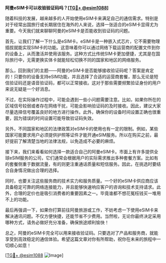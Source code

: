**阿曼eSIM卡可以收验验证码吗？[[TG💪+ @esim1088](https://t.me/s/esim1088)]**

随着科技的发展，越来越多的人开始使用eSIM卡来满足自己的通信需求。特别是对于经常出国旅行或长期居住在海外的人来说，选择一张适合的eSIM卡显得尤为重要。今天我们就来聊聊阿曼的eSIM卡是否能收到验证码的问题。

首先，让我们了解一下什么是eSIM卡。eSIM卡是一种嵌入式芯片，它不需要物理插拔就能实现SIM卡的功能。这意味着你可以通过网络下载运营商的配置文件到你的设备上，从而激活并使用该服务。这种方式比传统SIM卡更加便捷，尤其是在国际旅行中，无需更换实体卡就能轻松切换不同的国家和地区的网络服务。

那么，回到我们的主题——阿曼的eSIM卡是否能够接收验证码呢？答案是肯定的！只要你的设备支持eSIM功能，并且选择了合适的运营商套餐，那么无论是短信验证码还是语音验证码，都可以正常接收。这对于那些需要频繁验证身份的用户来说无疑是一个好消息。

不过，在实际操作过程中，可能会遇到一些小问题需要注意。比如，如果你所在的区域信号较弱或者存在网络干扰，可能会影响验证码的及时接收。因此，建议大家尽量选择信号覆盖良好的地方进行操作。此外，确保你的设备时间设置正确也很重要，因为错误的时间设置可能导致验证码失效。

另外，不同国家和地区的法律政策对eSIM卡的使用也有一定的限制。例如，某些国家可能要求用户必须提供护照等证件才能开通eSIM服务。所以在购买之前，最好提前了解清楚当地的法律法规，以免造成不必要的麻烦。

接下来，我们来看看如何选择一款适合自己的阿曼eSIM卡。市面上有许多提供全球eSIM服务的公司，它们通常会根据用户的实际需求推出多种套餐方案。比如有的套餐侧重于数据流量，有的则更注重通话质量和短信服务。因此，在挑选时要结合自身情况做出合理的选择。

同时，也要关注这些服务商的技术实力和服务质量。一个好的eSIM卡供应商应该具备稳定可靠的网络连接能力，并且能够快速响应客户的咨询和技术支持请求。此外，合理的定价也是吸引消费者的重要因素之一。毕竟谁都不想花冤枉钱买一堆用不上的功能。

最后再强调一下，如果你打算前往阿曼旅游或工作，不妨考虑一下使用eSIM卡来解决通讯问题。不仅方便快捷，还能节省不少费用。当然啦，无论你最终决定采用哪种方式，请务必做好充分准备，确保旅途顺利愉快！

总之，阿曼的eSIM卡完全可以用来接收验证码。只要选对了产品和服务商，就能享受到高效稳定的通信体验。希望这篇文章对你有所帮助，祝你在未来的旅程中一切顺心如意！

[[TG💪+ @esim1088](https://t.me/s/esim1088) ![Image](https://i.postimg.cc/4NQfJmqS/Snipaste-2025-05-13-00-14-12.png)]